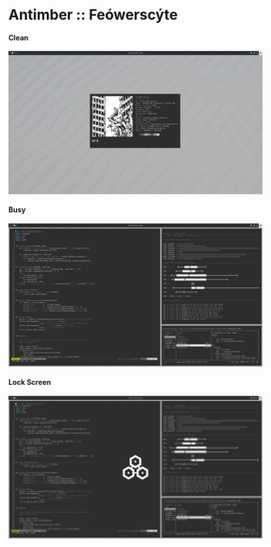 # Antimber :: Feówerscýte

#### Clean
![hwit clean](screenshots/clean.jpg)

#### Busy
![hwit busy](screenshots/busy.jpg)

#### Lock Screen
![hwit i3lock](screenshots/i3lock.jpg)

